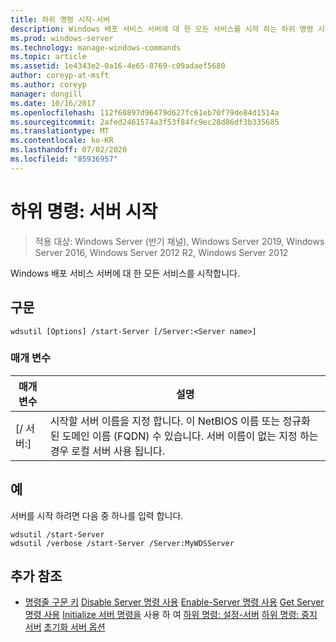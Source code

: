 ```yaml
---
title: 하위 명령 시작-서버
description: Windows 배포 서비스 서버에 대 한 모든 서비스를 시작 하는 하위 명령 시작 서버에 대 한 참조 문서입니다.
ms.prod: windows-server
ms.technology: manage-windows-commands
ms.topic: article
ms.assetid: 1e4343e2-0a16-4e65-8769-c09adaef5680
author: coreyp-at-msft
ms.author: coreyp
manager: dongill
ms.date: 10/16/2017
ms.openlocfilehash: 112f60897d96479d627fc61eb70f79de84d1514a
ms.sourcegitcommit: 2afed2461574a3f53f84fc9ec28d86df3b335685
ms.translationtype: MT
ms.contentlocale: ko-KR
ms.lasthandoff: 07/02/2020
ms.locfileid: "85936957"
---
```

# <a name="subcommand-start-server"></a>하위 명령: 서버 시작

> 적용 대상: Windows Server (반기 채널), Windows Server 2019, Windows Server 2016, Windows Server 2012 R2, Windows Server 2012

Windows 배포 서비스 서버에 대 한 모든 서비스를 시작합니다.

## <a name="syntax"></a>구문
```
wdsutil [Options] /start-Server [/Server:<Server name>]
```
### <a name="parameters"></a>매개 변수
|매개 변수|설명|
|-------|--------|
|[/ 서버:<Server name>]|시작할 서버 이름을 지정 합니다. 이 NetBIOS 이름 또는 정규화 된 도메인 이름 (FQDN) 수 있습니다. 서버 이름이 없는 지정 하는 경우 로컬 서버 사용 됩니다.|
## <a name="examples"></a>예
서버를 시작 하려면 다음 중 하나를 입력 합니다.
```
wdsutil /start-Server
wdsutil /verbose /start-Server /Server:MyWDSServer
```
## <a name="additional-references"></a>추가 참조
- [명령줄 구문 키](command-line-syntax-key.md) 
 [Disable Server 명령 사용](using-the-disable-server-command.md) 
 [Enable-Server 명령 사용](using-the-enable-server-command.md) 
 [Get Server 명령 사용](using-the-get-server-command.md) 
 [Initialize 서버 명령을](using-the-initialize-server-command.md) 
 사용 하 여 [하위 명령: 설정-서버](subcommand-set-server.md) 
 [하위 명령: 중지 서버](subcommand-stop-server.md) 
 [초기화 서버 옵션](the-uninitialize-server-option.md)
